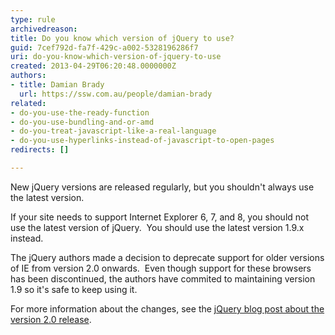 ```yaml
---
type: rule
archivedreason: 
title: Do you know which version of jQuery to use?
guid: 7cef792d-fa7f-429c-a002-5328196286f7
uri: do-you-know-which-version-of-jquery-to-use
created: 2013-04-29T06:20:48.0000000Z
authors:
- title: Damian Brady
  url: https://ssw.com.au/people/damian-brady
related:
- do-you-use-the-ready-function
- do-you-use-bundling-and-or-amd
- do-you-treat-javascript-like-a-real-language
- do-you-use-hyperlinks-instead-of-javascript-to-open-pages
redirects: []

---
```


New jQuery versions are released regularly, but you shouldn't always use the latest version.

<!--endintro-->

If your site needs to support Internet Explorer 6, 7, and 8, you should not use the latest version of jQuery.  You should use the latest version 1.9.x instead.

The jQuery authors made a decision to deprecate support for older versions of IE from version 2.0 onwards.  Even though support for these browsers has been discontinued, the authors have commited to maintaining version 1.9 so it's safe to keep using it.

For more information about the changes, see the [jQuery blog post about the version 2.0 release](https://blog.jquery.com/).
